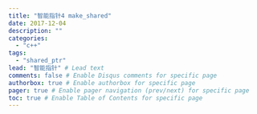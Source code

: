 ```yaml
---
title: "智能指针4 make_shared"
date: 2017-12-04
description: ""
categories:
  - "c++"
tags:
  - "shared_ptr"
lead: "智能指针" # Lead text
comments: false # Enable Disqus comments for specific page
authorbox: true # Enable authorbox for specific page
pager: true # Enable pager navigation (prev/next) for specific page
toc: true # Enable Table of Contents for specific page
---
```

